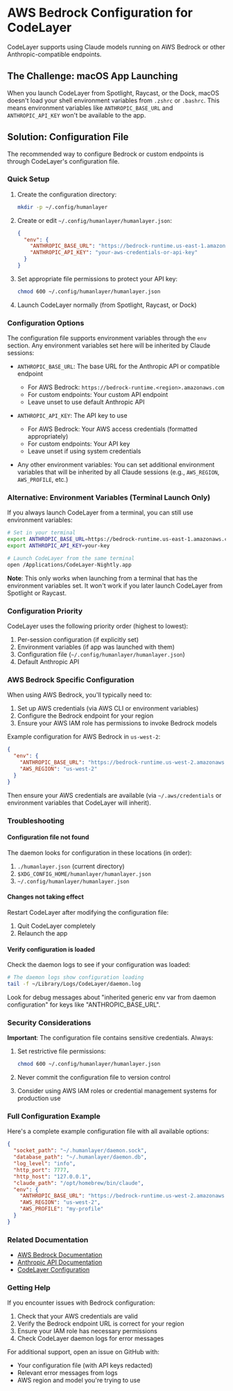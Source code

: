 # AWS Bedrock Configuration for CodeLayer

CodeLayer supports using Claude models running on AWS Bedrock or other Anthropic-compatible endpoints.

## The Challenge: macOS App Launching

When you launch CodeLayer from Spotlight, Raycast, or the Dock, macOS doesn't load your shell environment variables from `.zshrc` or `.bashrc`. This means environment variables like `ANTHROPIC_BASE_URL` and `ANTHROPIC_API_KEY` won't be available to the app.

## Solution: Configuration File

The recommended way to configure Bedrock or custom endpoints is through CodeLayer's configuration file.

### Quick Setup

1. Create the configuration directory:
   ```bash
   mkdir -p ~/.config/humanlayer
   ```

2. Create or edit `~/.config/humanlayer/humanlayer.json`:
   ```json
   {
     "env": {
       "ANTHROPIC_BASE_URL": "https://bedrock-runtime.us-east-1.amazonaws.com",
       "ANTHROPIC_API_KEY": "your-aws-credentials-or-api-key"
     }
   }
   ```

3. Set appropriate file permissions to protect your API key:
   ```bash
   chmod 600 ~/.config/humanlayer/humanlayer.json
   ```

4. Launch CodeLayer normally (from Spotlight, Raycast, or Dock)

### Configuration Options

The configuration file supports environment variables through the `env` section. Any environment variables set here will be inherited by Claude sessions:

- `ANTHROPIC_BASE_URL`: The base URL for the Anthropic API or compatible endpoint
  - For AWS Bedrock: `https://bedrock-runtime.<region>.amazonaws.com`
  - For custom endpoints: Your custom API endpoint
  - Leave unset to use default Anthropic API

- `ANTHROPIC_API_KEY`: The API key to use
  - For AWS Bedrock: Your AWS access credentials (formatted appropriately)
  - For custom endpoints: Your API key
  - Leave unset if using system credentials

- Any other environment variables: You can set additional environment variables that will be inherited by all Claude sessions (e.g., `AWS_REGION`, `AWS_PROFILE`, etc.)

### Alternative: Environment Variables (Terminal Launch Only)

If you always launch CodeLayer from a terminal, you can still use environment variables:

```bash
# Set in your terminal
export ANTHROPIC_BASE_URL=https://bedrock-runtime.us-east-1.amazonaws.com
export ANTHROPIC_API_KEY=your-key

# Launch CodeLayer from the same terminal
open /Applications/CodeLayer-Nightly.app
```

**Note**: This only works when launching from a terminal that has the environment variables set. It won't work if you later launch CodeLayer from Spotlight or Raycast.

### Configuration Priority

CodeLayer uses the following priority order (highest to lowest):

1. Per-session configuration (if explicitly set)
2. Environment variables (if app was launched with them)
3. Configuration file (`~/.config/humanlayer/humanlayer.json`)
4. Default Anthropic API

### AWS Bedrock Specific Configuration

When using AWS Bedrock, you'll typically need to:

1. Set up AWS credentials (via AWS CLI or environment variables)
2. Configure the Bedrock endpoint for your region
3. Ensure your AWS IAM role has permissions to invoke Bedrock models

Example configuration for AWS Bedrock in `us-west-2`:

```json
{
  "env": {
    "ANTHROPIC_BASE_URL": "https://bedrock-runtime.us-west-2.amazonaws.com",
    "AWS_REGION": "us-west-2"
  }
}
```

Then ensure your AWS credentials are available (via `~/.aws/credentials` or environment variables that CodeLayer will inherit).

### Troubleshooting

#### Configuration file not found
The daemon looks for configuration in these locations (in order):
1. `./humanlayer.json` (current directory)
2. `$XDG_CONFIG_HOME/humanlayer/humanlayer.json`
3. `~/.config/humanlayer/humanlayer.json`

#### Changes not taking effect
Restart CodeLayer after modifying the configuration file:
1. Quit CodeLayer completely
2. Relaunch the app

#### Verify configuration is loaded
Check the daemon logs to see if your configuration was loaded:
```bash
# The daemon logs show configuration loading
tail -f ~/Library/Logs/CodeLayer/daemon.log
```

Look for debug messages about "inherited generic env var from daemon configuration" for keys like "ANTHROPIC_BASE_URL".

### Security Considerations

**Important**: The configuration file contains sensitive credentials. Always:

1. Set restrictive file permissions:
   ```bash
   chmod 600 ~/.config/humanlayer/humanlayer.json
   ```

2. Never commit the configuration file to version control

3. Consider using AWS IAM roles or credential management systems for production use

### Full Configuration Example

Here's a complete example configuration file with all available options:

```json
{
  "socket_path": "~/.humanlayer/daemon.sock",
  "database_path": "~/.humanlayer/daemon.db",
  "log_level": "info",
  "http_port": 7777,
  "http_host": "127.0.0.1",
  "claude_path": "/opt/homebrew/bin/claude",
  "env": {
    "ANTHROPIC_BASE_URL": "https://bedrock-runtime.us-west-2.amazonaws.com",
    "AWS_REGION": "us-west-2",
    "AWS_PROFILE": "my-profile"
  }
}
```

### Related Documentation

- [AWS Bedrock Documentation](https://docs.aws.amazon.com/bedrock/)
- [Anthropic API Documentation](https://docs.anthropic.com/)
- [CodeLayer Configuration](./configuration.md)

### Getting Help

If you encounter issues with Bedrock configuration:

1. Check that your AWS credentials are valid
2. Verify the Bedrock endpoint URL is correct for your region
3. Ensure your IAM role has necessary permissions
4. Check CodeLayer daemon logs for error messages

For additional support, open an issue on GitHub with:
- Your configuration file (with API keys redacted)
- Relevant error messages from logs
- AWS region and model you're trying to use
